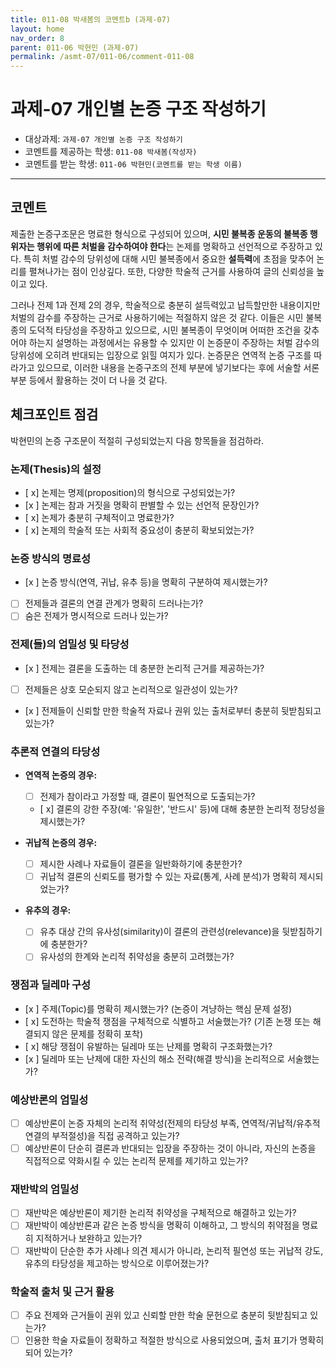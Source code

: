 ```yaml
---
title: 011-08 박새봄의 코멘트b (과제-07) 
layout: home
nav_order: 8
parent: 011-06 박현민 (과제-07)
permalink: /asmt-07/011-06/comment-011-08
---
```


# 과제-07 개인별 논증 구조 작성하기

- 대상과제: `과제-07 개인별 논증 구조 작성하기`
- 코멘트를 제공하는 학생: `011-08 박새봄(작성자)` 
- 코멘트를 받는 학생: `011-06 박현민(코멘트를 받는 학생 이름)` 

---

## 코멘트

제출한 논증구조문은 명료한 형식으로 구성되어 있으며, **시민 불복종 운동의 불복종 행위자는 행위에 따른 처벌을 감수하여야 한다**는 논제를 명확하고 선언적으로 주장하고 있다. 특히 처벌 감수의 당위성에 대해 시민 불복종에서 중요한 **설득력**에 초점을 맞추어 논리를 펼쳐나가는 점이 인상깊다. 또한, 다양한 학술적 근거를 사용하여 글의 신뢰성을 높이고 있다. 

그러나 전제 1과 전제 2의 경우, 학술적으로 충분히 설득력있고 납득할만한 내용이지만 처벌의 감수를 주장하는 근거로 사용하기에는 적절하지 않은 것 같다. 이들은 시민 불복종의 도덕적 타당성을 주장하고 있으므로, 시민 불복종이 무엇이며 어떠한 조건을 갖추어야 하는지 설명하는 과정에서는 유용할 수 있지만 이 논증문이 주장하는 처벌 감수의 당위성에 오히려 반대되는 입장으로 읽힐 여지가 있다. 논증문은 연역적 논증 구조를 따라가고 있으므로, 이러한 내용을 논증구조의 전제 부분에 넣기보다는 후에 서술할 서론 부분 등에서 활용하는 것이 더 나을 것 같다. 


## 체크포인트 점검

박현민의 논증 구조문이 적절히 구성되었는지 다음 항목들을 점검하라.

### **논제(Thesis)의 설정**
- [ x] 논제는 명제(proposition)의 형식으로 구성되었는가?
- [x ] 논제는 참과 거짓을 명확히 판별할 수 있는 선언적 문장인가?
- [ x] 논제가 충분히 구체적이고 명료한가?
- [ x] 논제의 학술적 또는 사회적 중요성이 충분히 확보되었는가?

### **논증 방식의 명료성**
- [x ] 논증 방식(연역, 귀납, 유추 등)을 명확히 구분하여 제시했는가?
- [ ] 전제들과 결론의 연결 관계가 명확히 드러나는가?
- [ ] 숨은 전제가 명시적으로 드러나 있는가?

### **전제(들)의 엄밀성 및 타당성**
- [x ] 전제는 결론을 도출하는 데 충분한 논리적 근거를 제공하는가?
- [ ] 전제들은 상호 모순되지 않고 논리적으로 일관성이 있는가?
- [x ] 전제들이 신뢰할 만한 학술적 자료나 권위 있는 출처로부터 충분히 뒷받침되고 있는가?

### **추론적 연결의 타당성**
- **연역적 논증의 경우:**
  - [ ] 전제가 참이라고 가정할 때, 결론이 필연적으로 도출되는가?
  - [ x] 결론의 강한 주장(예: '유일한', '반드시' 등)에 대해 충분한 논리적 정당성을 제시했는가?

- **귀납적 논증의 경우:**
  - [ ] 제시한 사례나 자료들이 결론을 일반화하기에 충분한가?
  - [ ] 귀납적 결론의 신뢰도를 평가할 수 있는 자료(통계, 사례 분석)가 명확히 제시되었는가?

- **유추의 경우:**
  - [ ] 유추 대상 간의 유사성(similarity)이 결론의 관련성(relevance)을 뒷받침하기에 충분한가?
  - [ ] 유사성의 한계와 논리적 취약성을 충분히 고려했는가?

### **쟁점과 딜레마 구성**
- [x ] 주제(Topic)를 명확히 제시했는가? (논증이 겨냥하는 핵심 문제 설정)
- [ x] 도전하는 학술적 쟁점을 구체적으로 식별하고 서술했는가? (기존 논쟁 또는 해결되지 않은 문제를 정확히 포착)
- [ x] 해당 쟁점이 유발하는 딜레마 또는 난제를 명확히 구조화했는가?
- [x ] 딜레마 또는 난제에 대한 자신의 해소 전략(해결 방식)을 논리적으로 서술했는가?

### **예상반론의 엄밀성**
- [ ] 예상반론이 논증 자체의 논리적 취약성(전제의 타당성 부족, 연역적/귀납적/유추적 연결의 부적절성)을 직접 공격하고 있는가?
- [ ] 예상반론이 단순히 결론과 반대되는 입장을 주장하는 것이 아니라, 자신의 논증을 직접적으로 약화시킬 수 있는 논리적 문제를 제기하고 있는가?

### **재반박의 엄밀성**
- [ ] 재반박은 예상반론이 제기한 논리적 취약성을 구체적으로 해결하고 있는가?
- [ ] 재반박이 예상반론과 같은 논증 방식을 명확히 이해하고, 그 방식의 취약점을 명료히 지적하거나 보완하고 있는가?
- [ ] 재반박이 단순한 추가 사례나 의견 제시가 아니라, 논리적 필연성 또는 귀납적 강도, 유추의 타당성을 제고하는 방식으로 이루어졌는가?

### **학술적 출처 및 근거 활용**
- [ ] 주요 전제와 근거들이 권위 있고 신뢰할 만한 학술 문헌으로 충분히 뒷받침되고 있는가?
- [ ] 인용한 학술 자료들이 정확하고 적절한 방식으로 사용되었으며, 출처 표기가 명확히 되어 있는가?
